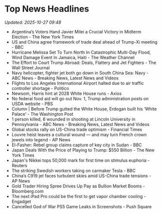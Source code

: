 # Top News Headlines

_Updated: 2025-10-27 09:48_

- Argentina’s Voters Hand Javier Milei a Crucial Victory in Midterm Election - The New York Times
- US and China agree framework of trade deal ahead of Trump-Xi meeting - BBC
- Hurricane Melissa Set To Turn North In Catastrophic Multi-Day Flood, Wind Damage Event In Jamaica, Haiti - The Weather Channel
- The Effort to Court Trump Abroad: Deals, Flattery and Jet Fighters - The Wall Street Journal
- Navy helicopter, fighter jet both go down in South China Sea: Navy - ABC News - Breaking News, Latest News and Videos
- Flights to Los Angeles International Airport halted due to air traffic controller shortage - Politico
- Newsom, Harris hint at 2028 White House runs - Axios
- No federal food aid will go out Nov. 1, Trump administration posts on USDA website - PBS
- Column | Before Trump gutted the White House, Erdogan built his ‘White Palace’ - The Washington Post
- 1 person killed, 6 wounded in shooting at Lincoln University in Pennsylvania - ABC News - Breaking News, Latest News and Videos
- Global stocks rally on US-China trade optimism - Financial Times
- Louvre heist leaves a cultural wound — and may turn French crown jewels into legend - AP News
- El-Fasher: Rebel group claims capture of key city in Sudan - BBC
- Japan Deals With the Price of Playing to Trump: $550 Billion - The New York Times
- Japan's Nikkei tops 50,000 mark for first time on stimulus euphoria - Reuters
- The striking Swedish workers taking on carmaker Tesla - BBC
- China’s C919 jet faces turbulent skies amid US-China trade tensions - AP News
- Gold Trader Hiring Spree Drives Up Pay as Bullion Market Booms - Bloomberg.com
- The next iPad Pro could be the first to get vapor chamber cooling - Engadget
- Cancelled God of War PS5 Game Leaks in Screenshots - Push Square